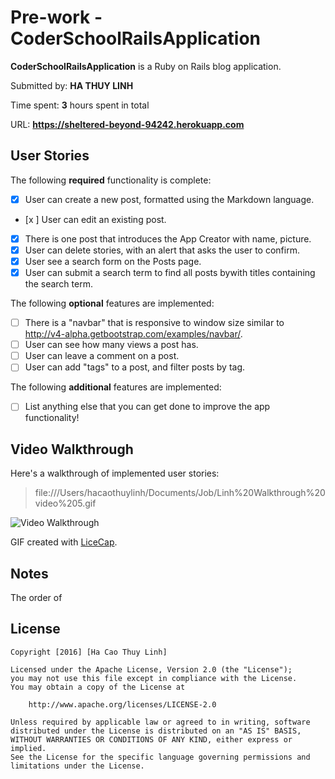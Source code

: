 # Pre-work - **CoderSchoolRailsApplication**

**CoderSchoolRailsApplication** is a Ruby on Rails blog application.

Submitted by: **HA THUY LINH**

Time spent: **3** hours spent in total

URL: **https://sheltered-beyond-94242.herokuapp.com**

## User Stories

The following **required** functionality is complete:

* [x] User can create a new post, formatted using the Markdown language.
* [x ] User can edit an existing post.
* [x] There is one post that introduces the App Creator with name, picture.
* [x] User can delete stories, with an alert that asks the user to confirm.
* [x] User see a search form on the Posts page.
* [x] User can submit a search term to find all posts bywith titles containing the search term.

The following **optional** features are implemented:
* [ ] There is a "navbar" that is responsive to window size similar to http://v4-alpha.getbootstrap.com/examples/navbar/. 
* [ ] User can see how many views a post has. 
* [ ] User can leave a comment on a post.
* [ ] User can add "tags" to a post, and filter posts by tag. 

The following **additional** features are implemented:

- [ ] List anything else that you can get done to improve the app functionality!

## Video Walkthrough 

Here's a walkthrough of implemented user stories:
> file:///Users/hacaothuylinh/Documents/Job/Linh%20Walkthrough%20video%205.gif

![Video Walkthrough](/path/to/your/gif/file)

GIF created with [LiceCap](http://www.cockos.com/licecap/).

## Notes

The order of <div> <class>

## License

    Copyright [2016] [Ha Cao Thuy Linh]

    Licensed under the Apache License, Version 2.0 (the "License");
    you may not use this file except in compliance with the License.
    You may obtain a copy of the License at

        http://www.apache.org/licenses/LICENSE-2.0

    Unless required by applicable law or agreed to in writing, software
    distributed under the License is distributed on an "AS IS" BASIS,
    WITHOUT WARRANTIES OR CONDITIONS OF ANY KIND, either express or implied.
    See the License for the specific language governing permissions and
    limitations under the License. 
